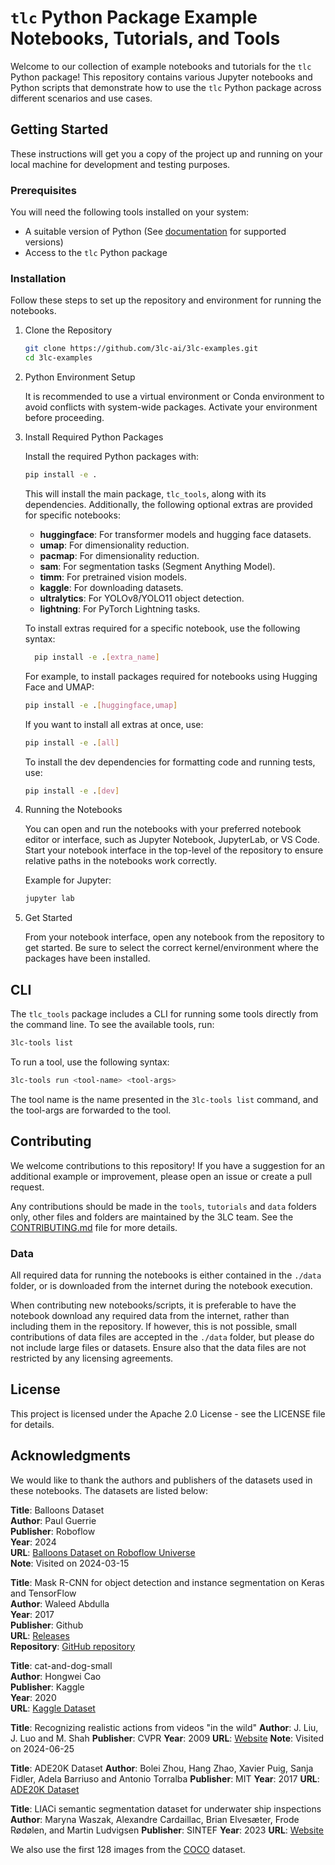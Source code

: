 # `tlc` Python Package Example Notebooks, Tutorials, and Tools

Welcome to our collection of example notebooks and tutorials for the `tlc`
Python package! This repository contains various Jupyter notebooks and Python
scripts that demonstrate how to use the `tlc` Python package across different
scenarios and use cases.

## Getting Started

These instructions will get you a copy of the project up and running on your
local machine for development and testing purposes.

### Prerequisites

You will need the following tools installed on your system:

+ A suitable version of Python (See
  [documentation](https://docs.3lc.ai/3lc/latest/quickstart/quickstart.html#requirements)
  for supported versions)
+ Access to the `tlc` Python package

### Installation

Follow these steps to set up the repository and environment for running the notebooks.

1. Clone the Repository

    ```bash
    git clone https://github.com/3lc-ai/3lc-examples.git
    cd 3lc-examples
    ```

2. Python Environment Setup

    It is recommended to use a virtual environment or Conda
    environment to avoid conflicts with system-wide packages. Activate your
    environment before proceeding.

3. Install Required Python Packages

    Install the required Python packages with:

    ```bash
    pip install -e .
    ```

    This will install the main package, `tlc_tools`, along with its dependencies. Additionally, the following optional extras are provided for specific notebooks:

    + **huggingface**: For transformer models and hugging face datasets.
    + **umap**: For dimensionality reduction.
    + **pacmap**: For dimensionality reduction.
    + **sam**: For segmentation tasks (Segment Anything Model).
    + **timm**: For pretrained vision models.
    + **kaggle**: For downloading datasets.
    + **ultralytics**: For YOLOv8/YOLO11 object detection.
    + **lightning**: For PyTorch Lightning tasks.

    To install extras required for a specific notebook, use the following syntax:

    ```bash
      pip install -e .[extra_name]
    ```

    For example, to install packages required for notebooks using Hugging Face and UMAP:

    ```bash
    pip install -e .[huggingface,umap]
    ```

    If you want to install all extras at once, use:

    ```bash
    pip install -e .[all]
    ```

    To install the dev dependencies for formatting code and running tests, use:

    ```bash
    pip install -e .[dev]
    ```

4. Running the Notebooks

    You can open and run the notebooks with your preferred notebook editor or interface, such as Jupyter Notebook, JupyterLab, or VS Code. Start your notebook interface in the top-level of the repository to ensure relative paths in the notebooks work correctly.

    Example for Jupyter:

    ```bash
    jupyter lab
    ```

5. Get Started

    From your notebook interface, open any notebook from the repository to get started. Be sure to select the correct kernel/environment where the packages have been installed.

## CLI

The `tlc_tools` package includes a CLI for running some tools directly from the command line. To see the available tools, run:

```bash
3lc-tools list
```

To run a tool, use the following syntax:

```bash
3lc-tools run <tool-name> <tool-args>
```

The tool name is the name presented in the `3lc-tools list` command, and the tool-args are forwarded to the tool.

## Contributing

We welcome contributions to this repository! If you have a suggestion for an
additional example or improvement, please open an issue or create a pull
request.

Any contributions should be made in the `tools`, `tutorials` and `data` folders
only, other files and folders are maintained by the 3LC team. See the
[CONTRIBUTING.md](CONTRIBUTING.md) file for more details.

### Data

All required data for running the notebooks is either contained in the `./data`
folder, or is downloaded from the internet during the notebook execution.

When contributing new notebooks/scripts, it is preferable to have the notebook
download any required data from the internet, rather than including them in the
repository. If however, this is not possible, small contributions of data files
are accepted in the `./data` folder, but please do not include large files or
datasets. Ensure also that the data files are not restricted by any licensing
agreements.

## License

This project is licensed under the Apache 2.0 License - see the LICENSE file for
details.

## Acknowledgments

We would like to thank the authors and publishers of the datasets used in these
notebooks. The datasets are listed below:

**Title**: Balloons Dataset  
**Author**: Paul Guerrie  
**Publisher**: Roboflow  
**Year**: 2024  
**URL**: [Balloons Dataset on Roboflow
Universe](https://universe.roboflow.com/paul-guerrie-tang1/balloons-geknh)  
**Note**: Visited on 2024-03-15

**Title**: Mask R-CNN for object detection and instance segmentation on Keras
and TensorFlow  
**Author**: Waleed Abdulla  
**Year**: 2017  
**Publisher**: Github  
**URL**: [Releases](https://github.com/matterport/Mask_RCNN/releases)  
**Repository**: [GitHub repository](https://github.com/matterport/Mask_RCNN)

**Title**: cat-and-dog-small  
**Author**: Hongwei Cao  
**Publisher**: Kaggle  
**Year**: 2020  
**URL**: [Kaggle Dataset](https://www.kaggle.com/datasets/hongweicao/catanddogsmall)

**Title**: Recognizing realistic actions from videos "in the wild"
**Author**: J. Liu, J. Luo and M. Shah
**Publisher**: CVPR
**Year**: 2009
**URL**: [Website](https://www.crcv.ucf.edu/data/UCF_YouTube_Action.php)
**Note**: Visited on 2024-06-25

**Title**: ADE20K Dataset
**Author**: Bolei Zhou, Hang Zhao, Xavier Puig, Sanja Fidler, Adela Barriuso and Antonio Torralba
**Publisher**: MIT
**Year**: 2017
**URL**: [ADE20K Dataset](https://groups.csail.mit.edu/vision/datasets/ADE20K/index.html)

**Title**: LIACi semantic segmentation dataset for underwater ship inspections
**Author**: Maryna Waszak, Alexandre Cardaillac, Brian Elvesæter, Frode Rødølen, and Martin Ludvigsen
**Publisher**: SINTEF
**Year**: 2023
**URL**: [Website](https://data.sintef.no/product/details/dp-9e112cec-3a59-4b58-86b3-ecb1f2878c60)

We also use the first 128 images from the [COCO](https://cocodataset.org/#home)
dataset.
